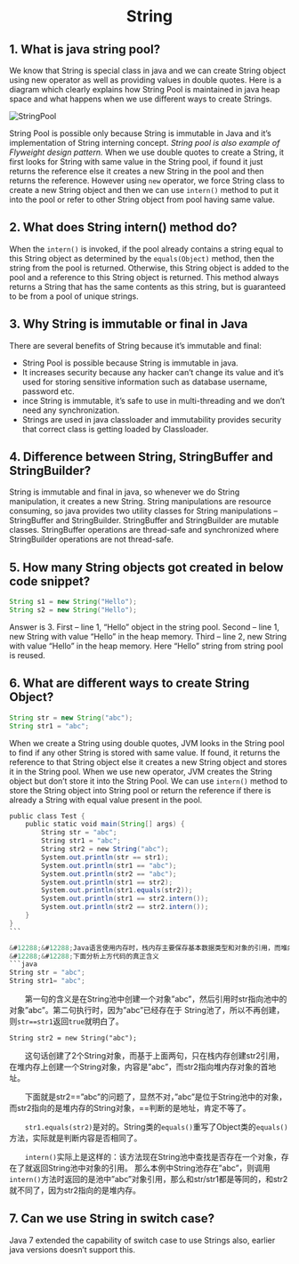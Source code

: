 # <center>String</center>

## 1. What is java string pool?
We know that String is special class in java and we can create String object using new operator as well as providing values in double quotes.
Here is a diagram which clearly explains how String Pool is maintained in java heap space and what happens when we use different ways to create Strings.

![StringPool](../Images/string_pool.png)

String Pool is possible only because String is immutable in Java and it’s implementation of String interning concept. *String pool is also example of Flyweight design pattern.*
When we use double quotes to create a String, it first looks for String with same value in the String pool, if found it just returns the reference else it creates a new String in the pool and then returns the reference.
However using `new` operator, we force String class to create a new String object and then we can use `intern()` method to put it into the pool or refer to other String object from pool having same value.



## 2. What does String intern() method do?
When the `intern()` is invoked, if the pool already contains a string equal to this String object as determined by the `equals(Object)` method, then the string from the pool is returned. Otherwise, this String object is added to the pool and a reference to this String object is returned.
This method always returns a String that has the same contents as this string, but is guaranteed to be from a pool of unique strings.


## 3. Why String is immutable or final in Java 
There are several benefits of String because it’s immutable and final:
* String Pool is possible because String is immutable in java. 
* It increases security because any hacker can’t change its value and it’s used for storing sensitive information such as database username, password etc. 
* ince String is immutable, it’s safe to use in multi-threading and we don’t need any synchronization. 
* Strings are used in java classloader and immutability provides security that correct class is getting loaded by Classloader. 


## 4. Difference between String, StringBuffer and StringBuilder?
String is immutable and final in java, so whenever we do String manipulation, it creates a new String. String manipulations are resource consuming, so java provides two utility classes for String manipulations – StringBuffer and StringBuilder. 
StringBuffer and StringBuilder are mutable classes. StringBuffer operations are thread-safe and synchronized where StringBuilder operations are not thread-safe. 


## 5. How many String objects got created in below code snippet? 
```java
String s1 = new String("Hello"); 
String s2 = new String("Hello"); 
```

Answer is 3. First – line 1, “Hello” object in the string pool. Second – line 1, new String with value “Hello” in the heap memory. Third – line 2, new String with value “Hello” in the heap memory. Here “Hello” string from string pool is reused.


## 6. What are different ways to create String Object?
```java
String str = new String("abc"); 
String str1 = "abc";
```

When we create a String using double quotes, JVM looks in the String pool to find if any other String is stored with same value. If found, it returns the reference to that String object else it creates a new String object and stores it in the String pool. When we use new operator, JVM creates the String object but don’t store it into the String Pool. We can use `intern()` method to store the String object into String pool or return the reference if there is already a String with equal value present in the pool.

```java
public class Test {  
    public static void main(String[] args) {  
        String str = "abc";  
        String str1 = "abc";  
        String str2 = new String("abc");  
        System.out.println(str == str1);  
        System.out.println(str1 == "abc");  
        System.out.println(str2 == "abc");  
        System.out.println(str1 == str2);  
        System.out.println(str1.equals(str2));  
        System.out.println(str1 == str2.intern());  
        System.out.println(str2 == str2.intern());  
    }  
} 
``` 

&#12288;&#12288;Java语言使用内存时，栈内存主要保存基本数据类型和对象的引用，而堆内存存储对象，栈内存的速度要快于堆内存。 String类的本质是字符数组`char[]`，其次String类是`final`的，再次String是特殊的封装类型，使用String时可以直接赋值，也可以用new来创建对象，但是这二者的实现机制是不同的。还有一个 String池的概念，Java运行时维护一个String池，池中的String对象不可重复，没有创建，有则作罢。String池不属于堆和栈，而是属于常量池。
&#12288;&#12288;下面分析上方代码的真正含义 
```java 
String str = "abc";  
String str1= "abc";  
```

&#12288;&#12288;第一句的含义是在String池中创建一个对象”abc”，然后引用时str指向池中的对象”abc”。第二句执行时，因为”abc”已经存在于 String池了，所以不再创建，则`str==str1`返回`true`就明白了。 

``String str2 = new String("abc"); ``

&#12288;&#12288;这句话创建了2个String对象，而基于上面两句，只在栈内存创建str2引用，在堆内存上创建一个String对象，内容是”abc”，而str2指向堆内存对象的首地址。

&#12288;&#12288;下面就是str2==”abc”的问题了，显然不对，”abc”是位于String池中的对象，而str2指向的是堆内存的String对象，==判断的是地址，肯定不等了。 

&#12288;&#12288;`str1.equals(str2)`是对的。String类的`equals()`重写了Object类的`equals()`方法，实际就是判断内容是否相同了。 

&#12288;&#12288;`intern()`实际上是这样的：该方法现在String池中查找是否存在一个对象，存在了就返回String池中对象的引用。 那么本例中String池存在”abc”，则调用`intern()`方法时返回的是池中”abc”对象引用，那么和str/str1都是等同的，和str2就不同了，因为str2指向的是堆内存。 


## 7. Can we use String in switch case?
Java 7 extended the capability of switch case to use Strings also, earlier java versions doesn’t support this.
